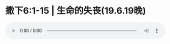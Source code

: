 # 撒下6:1-15 | 生命的失丧(19.6.19晚)

<audio style="width: 100%;" preload="false" controls controlslist="nodownload"><source src="//cdn.wechat.edu.pl/audio/mp3/old/27561.mp3" type="audio/mpeg">Your browser does not support the audio element.</audio>


